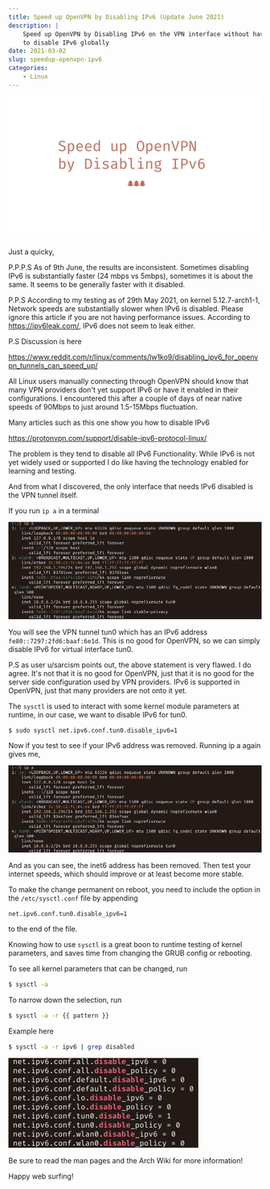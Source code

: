 ```yaml
---
title: Speed up OpenVPN by Disabling IPv6 (Update June 2021)
description: |
    Speed up OpenVPN by Disabling IPv6 on the VPN interface without having
    to disable IPv6 globally
date: 2021-03-02
slug: speedup-openvpn-ipv6
categories:
    - Linux
---
```

![Title image vpn ipv6](vpn_ipv6.jpg)

Just a quicky,

P.P.P.S As of 9th June, the results are inconsistent. Sometimes disabling
IPv6 is substantially faster (24 mbps vs 5mbps), sometimes it is about the
same. It seems to be generally faster with it disabled.

P.P.S According to my testing as of 29th May 2021, on kernel
5.12.7-arch1-1, Network speeds are substantially slower when IPv6 is
disabled. Please ignore this article if you are not having performance
issues. According to https://ipv6leak.com/, IPv6 does not seem to leak
either.

P.S Discussion is here

<https://www.reddit.com/r/linux/comments/lw1ko9/disabling_ipv6_for_openvpn_tunnels_can_speed_up/>

All Linux users manually connecting through OpenVPN should know that many
VPN providers don't yet support IPv6 or have it enabled in their
configurations. I encountered this after a couple of days of near native
speeds of 90Mbps to just around 1.5-15Mbps fluctuation.

Many articles such as this one show you how to disable IPv6

<https://protonvpn.com/support/disable-ipv6-protocol-linux/>

The problem is they tend to disable all IPv6 Functionality. While IPv6 is
not yet widely used or supported I do like having the technology enabled
for learning and testing.

And from what I discovered, the only interface that needs IPv6 disabled is
the VPN tunnel itself.

If you run `ip a` in a terminal

![Terminal Output](ip-a-output.png)

You will see the VPN tunnel tun0 which has an IPv6 address
`fe80::7297:2fd6:baaf:6e1d`. This is no good for OpenVPN, so we can simply
disable IPv6 for virtual interface tun0.

P.S as user u/sarcism points out, the above statement is very flawed. I do
agree. It's not that it is no good for OpenVPN, just that it is no good for
the server side configuration used by VPN providers. IPv6 is supported in
OpenVPN, just that many providers are not onto it yet.

The `sysctl` is used to interact with some kernel module parameters at
runtime, in our case, we want to disable IPv6 for tun0.

```bash
$ sudo sysctl net.ipv6.conf.tun0.disable_ipv6=1
```

Now if you test to see if your IPv6 address was removed. Running ip a again
gives me,

![sysctl disable ipv6](sysctl-disable-ipv6.png)

And as you can see, the inet6 address has been removed. Then test your
internet speeds, which should improve or at least become more stable.

To make the change permanent on reboot, you need to include the option in
the `/etc/sysctl.conf` file by appending

```
net.ipv6.conf.tun0.disable_ipv6=1
```

to the end of the file.

Knowing how to use `sysctl` is a great boon to runtime testing of kernel
parameters, and saves time from changing the GRUB config or rebooting.

To see all kernel parameters that can be changed, run

```bash
$ sysctl -a
```

To narrow down the selection, run

```bash
$ sysctl -a -r {{ pattern }}
```

Example here

```bash
$ sysctl -a -r ipv6 | grep disabled
```

![sysctl pattern output](sysctl-a-output.png)

Be sure to read the man pages and the Arch Wiki for more information!

Happy web surfing!
